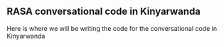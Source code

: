 ## RASA conversational code in Kinyarwanda

Here is where we will be writing the code for the conversational code in Kinyarwanda
